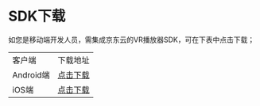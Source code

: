 # SDK下载

如您是移动端开发人员，需集成京东云的VR播放器SDK，可在下表中点击下载；   

<table>
<tr>
    <td>客户端</td>
    <td>下载地址</td>
</tr>
<tr>
    <td>Android端</td>
    <td><a href="https://zhanghao274.s3.cn-north-1.jdcloud-oss.com/VR/Android/jdcvrplayer.jar">点击下载</a><br/> </td>
</tr>
<tr>
    <td>iOS端</td>
    <td><a href="https://zhanghao274.s3.cn-north-1.jdcloud-oss.com/VR/iOS/VR-SDK-1.2.zip">点击下载</a><br/> </td>
</tr>                
</table>
